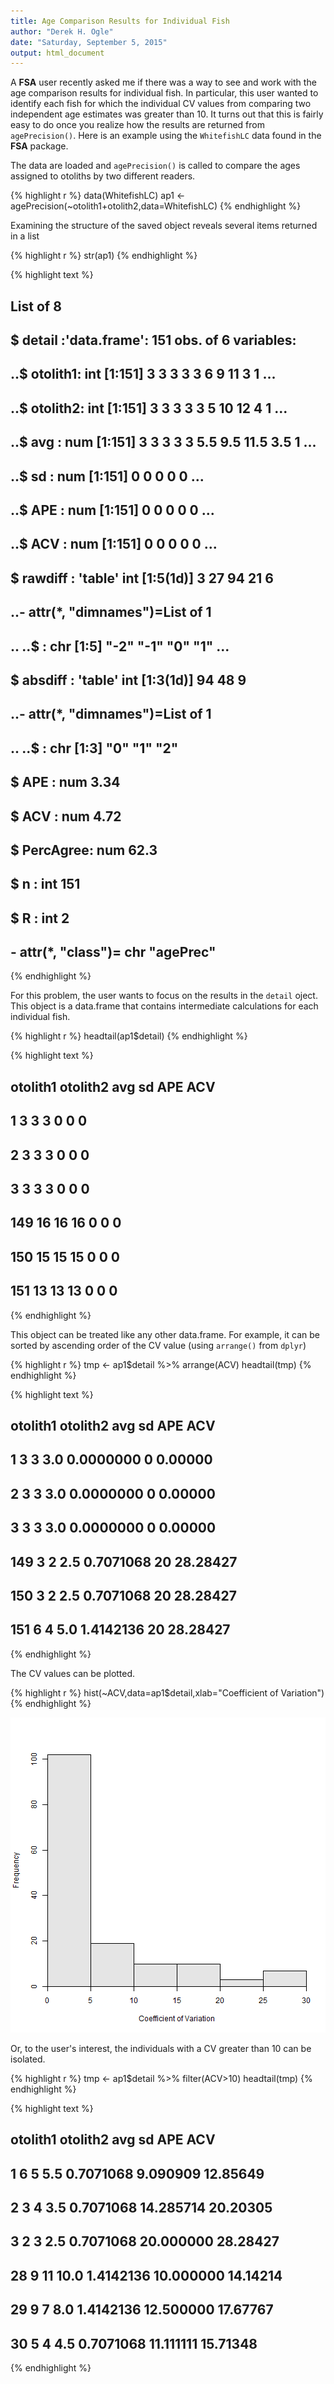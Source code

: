 ```yaml
---
title: Age Comparison Results for Individual Fish
author: "Derek H. Ogle"
date: "Saturday, September 5, 2015"
output: html_document
---
```






A **FSA** user recently asked me if there was a way to see and work with the age comparison results for individual fish.  In particular, this user wanted to identify each fish for which the individual CV values from comparing two independent age estimates was greater than 10.  It turns out that this is fairly easy to do once you realize how the results are returned from `agePrecision()`.  Here is an example using the `WhitefishLC` data found in the **FSA** package.

The data are loaded and `agePrecision()` is called to compare the ages assigned to otoliths by two different readers.

{% highlight r %}
data(WhitefishLC)
ap1 <- agePrecision(~otolith1+otolith2,data=WhitefishLC)
{% endhighlight %}

Examining the structure of the saved object reveals several items returned in a list

{% highlight r %}
str(ap1)
{% endhighlight %}



{% highlight text %}
## List of 8
##  $ detail   :'data.frame':	151 obs. of  6 variables:
##   ..$ otolith1: int [1:151] 3 3 3 3 3 6 9 11 3 1 ...
##   ..$ otolith2: int [1:151] 3 3 3 3 3 5 10 12 4 1 ...
##   ..$ avg     : num [1:151] 3 3 3 3 3 5.5 9.5 11.5 3.5 1 ...
##   ..$ sd      : num [1:151] 0 0 0 0 0 ...
##   ..$ APE     : num [1:151] 0 0 0 0 0 ...
##   ..$ ACV     : num [1:151] 0 0 0 0 0 ...
##  $ rawdiff  : 'table' int [1:5(1d)] 3 27 94 21 6
##   ..- attr(*, "dimnames")=List of 1
##   .. ..$ : chr [1:5] "-2" "-1" "0" "1" ...
##  $ absdiff  : 'table' int [1:3(1d)] 94 48 9
##   ..- attr(*, "dimnames")=List of 1
##   .. ..$ : chr [1:3] "0" "1" "2"
##  $ APE      : num 3.34
##  $ ACV      : num 4.72
##  $ PercAgree: num 62.3
##  $ n        : int 151
##  $ R        : int 2
##  - attr(*, "class")= chr "agePrec"
{% endhighlight %}

For this problem, the user wants to focus on the results in the `detail` oject.  This object is a data.frame that contains intermediate calculations for each individual fish.

{% highlight r %}
headtail(ap1$detail)
{% endhighlight %}



{% highlight text %}
##     otolith1 otolith2 avg sd APE ACV
## 1          3        3   3  0   0   0
## 2          3        3   3  0   0   0
## 3          3        3   3  0   0   0
## 149       16       16  16  0   0   0
## 150       15       15  15  0   0   0
## 151       13       13  13  0   0   0
{% endhighlight %}

This object can be treated like any other data.frame.  For example, it can be sorted by ascending order of the CV value (using `arrange()` from `dplyr`)

{% highlight r %}
tmp <- ap1$detail %>% arrange(ACV)
headtail(tmp)
{% endhighlight %}



{% highlight text %}
##     otolith1 otolith2 avg        sd APE      ACV
## 1          3        3 3.0 0.0000000   0  0.00000
## 2          3        3 3.0 0.0000000   0  0.00000
## 3          3        3 3.0 0.0000000   0  0.00000
## 149        3        2 2.5 0.7071068  20 28.28427
## 150        3        2 2.5 0.7071068  20 28.28427
## 151        6        4 5.0 1.4142136  20 28.28427
{% endhighlight %}

The CV values can be plotted.

{% highlight r %}
hist(~ACV,data=ap1$detail,xlab="Coefficient of Variation")
{% endhighlight %}

![plot of chunk AgePrecCVHist](../figures/AgePrecCVHist-1.png) 

Or, to the user's interest, the individuals with a CV greater than 10 can be isolated.

{% highlight r %}
tmp <- ap1$detail %>% filter(ACV>10)
headtail(tmp)
{% endhighlight %}



{% highlight text %}
##    otolith1 otolith2  avg        sd       APE      ACV
## 1         6        5  5.5 0.7071068  9.090909 12.85649
## 2         3        4  3.5 0.7071068 14.285714 20.20305
## 3         2        3  2.5 0.7071068 20.000000 28.28427
## 28        9       11 10.0 1.4142136 10.000000 14.14214
## 29        9        7  8.0 1.4142136 12.500000 17.67767
## 30        5        4  4.5 0.7071068 11.111111 15.71348
{% endhighlight %}
